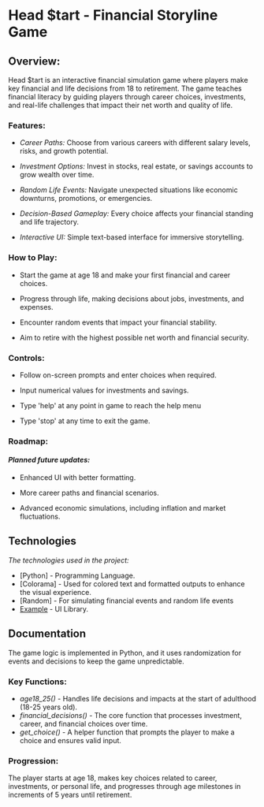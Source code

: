 # Head $tart - Financial Storyline Game

## Overview:

  Head $tart is an interactive financial simulation game where players make key financial and life decisions from 18 to retirement. 
  The game teaches financial literacy by guiding players through career choices, investments, and real-life challenges that impact their net worth and quality of life.

### Features:

 * _Career Paths:_ Choose from various careers with different salary levels, risks, and growth potential.
  
 * _Investment Options:_ Invest in stocks, real estate, or savings accounts to grow wealth over time.
  
 * _Random Life Events:_ Navigate unexpected situations like economic downturns, promotions, or emergencies.
  
 * _Decision-Based Gameplay:_ Every choice affects your financial standing and life trajectory.
  
 * _Interactive UI:_ Simple text-based interface for immersive storytelling.

### How to Play:

  * Start the game at age 18 and make your first financial and career choices.
  
  * Progress through life, making decisions about jobs, investments, and expenses.
  
  * Encounter random events that impact your financial stability.
  
  * Aim to retire with the highest possible net worth and financial security.

### Controls:

* Follow on-screen prompts and enter choices when required.

* Input numerical values for investments and savings.

* Type 'help' at any point in game to reach the help menu

* Type 'stop' at any time to exit the game.

### Roadmap:

#### _Planned future updates:_

* Enhanced UI with better formatting.

* More career paths and financial scenarios.

* Advanced economic simulations, including inflation and market fluctuations.

## Technologies

_The technologies used in the project:_ 
* [Python] - Programming Language.
* [Colorama] - Used for colored text and formatted outputs to enhance the visual experience.
* [Random] - For simulating financial events and random life events
* [Example](https://example.com) - UI Library.
## Documentation
The game logic is implemented in Python, and it uses randomization for events and decisions to keep the game unpredictable.

### Key Functions:
* _age18_25()_ - Handles life decisions and impacts at the start of adulthood (18-25 years old).
* _financial_decisions()_ - The core function that processes investment, career, and financial choices over time.
* _get_choice()_ - A helper function that prompts the player to make a choice and ensures valid input.
  
### Progression: 
The player starts at age 18, makes key choices related to career, investments, or personal life, and progresses through age milestones in increments of 5 years until retirement.
